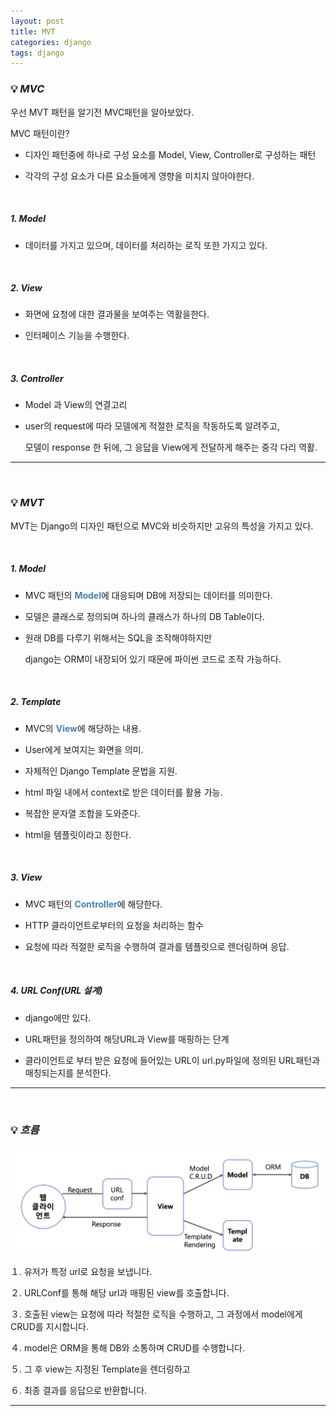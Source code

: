 ```yaml
---
layout: post
title: MVT
categories: django
tags: django
---
```


### 💡 ***MVC***

우선 MVT 패턴을 알기전 MVC패턴을 알아보았다.

MVC 패턴이란?

- 디자인 패턴중에 하나로 구성 요소를 Model, View, Controller로 구성하는 패턴

- 각각의 구성 요소가 다른 요소들에게 영향을 미치지 않아야한다.

<br>

##### 1. Model

- 데이터를 가지고 있으며, 데이터를 처리하는 로직 또한 가지고 있다.

<br>

##### 2. View

- 화면에 요청에 대한 결과물을 보여주는 역활을한다.

- 인터페이스 기능을 수행한다.

<br>

##### 3. Controller

- Model 과 View의 연결고리

- user의 request에 따라 모델에게 적절한 로직을 작동하도록 알려주고,

    모델이 response 한 뒤에,  그 응답을 View에게 전달하게 해주는 중각 다리 역활.

---

<br>

### 💡 ***MVT***

MVT는 Django의 디자인 패턴으로 MVC와 비슷하지만 고유의 특성을 가지고 있다.

<br>

##### 1. Model

- MVC 패턴의 <span style="color:#4682B4">**Model**</span>에 대응되며 DB에 저장되는 데이터를 의미한다.

- 모델은 클래스로 정의되며 하나의 클래스가 하나의 DB Table이다.

- 원래 DB를 다루기 위해서는 SQL을 조작해야하지만 

    django는 ORM이 내장되어 있기 때문에 파이썬 코드로 조작 가능하다.

<br>

##### 2. Template

- MVC의 <span style="color:#4682B4">**View**</span>에 해당하는 내용.

- User에게 보여지는 화면을 의미.

- 자체적인 Django Template 문법을 지원.

- html 파일 내에서 context로 받은 데이터를 활용 가능.

- 복잡한 문자열 조합을 도와준다.

- html을 템플릿이라고 칭한다.

<br>

##### 3. View

- MVC 패턴의 <span style="color:#4682B4">**Controller**</span>에 해당한다.

- HTTP 클라이언트로부터의 요청을 처리하는 함수

- 요청에 따라 적절한 로직을 수행하여 결과를 템플릿으로 렌더링하며 응답.

<br>

##### 4. URL Conf(URL 설계)

- django에만 있다.

- URL패턴을 정의하여 해당URL과 View를 매핑하는 단계

- 클라이언트로 부터 받은 요청에 들어있는 URL이 url.py파일에 정의된 URL패턴과 매칭되는지를 분석한다.

--- 

<br>

### 💡 ***흐름***

<img src="/assets/img/django/MVT.png">

１. 유저가 특정 url로 요청을 보냅니다.

２. URLConf를 통해 해당 url과 매핑된 view를 호출합니다.

３. 호출된 view는 요청에 따라 적절한 로직을 수행하고,
그 과정에서 model에게 CRUD를 지시합니다.

４. model은 ORM을 통해 DB와 소통하며 CRUD를 수행합니다.

５. 그 후 view는 지정된 Template을 렌더링하고

６. 최종 결과를 응답으로 반환합니다.

--- 